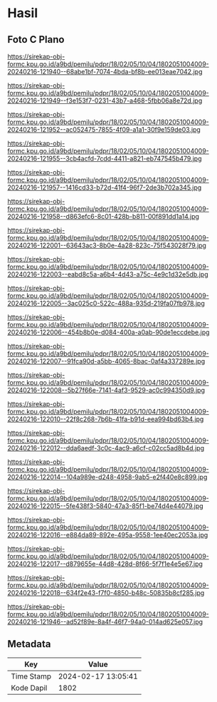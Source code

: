 # Hasil

## Foto C Plano

https://sirekap-obj-formc.kpu.go.id/a9bd/pemilu/pdpr/18/02/05/10/04/1802051004009-20240216-121940--68abe1bf-7074-4bda-bf8b-ee013eae7042.jpg

https://sirekap-obj-formc.kpu.go.id/a9bd/pemilu/pdpr/18/02/05/10/04/1802051004009-20240216-121949--f3e153f7-0231-43b7-a468-5fbb06a8e72d.jpg

https://sirekap-obj-formc.kpu.go.id/a9bd/pemilu/pdpr/18/02/05/10/04/1802051004009-20240216-121952--ac052475-7855-4f09-a1a1-30f9e159de03.jpg

https://sirekap-obj-formc.kpu.go.id/a9bd/pemilu/pdpr/18/02/05/10/04/1802051004009-20240216-121955--3cb4acfd-7cdd-4411-a821-eb747545b479.jpg

https://sirekap-obj-formc.kpu.go.id/a9bd/pemilu/pdpr/18/02/05/10/04/1802051004009-20240216-121957--1416cd33-b72d-41f4-96f7-2de3b702a345.jpg

https://sirekap-obj-formc.kpu.go.id/a9bd/pemilu/pdpr/18/02/05/10/04/1802051004009-20240216-121958--d863efc6-8c01-428b-b811-00f891dd1a14.jpg

https://sirekap-obj-formc.kpu.go.id/a9bd/pemilu/pdpr/18/02/05/10/04/1802051004009-20240216-122001--63643ac3-8b0e-4a28-823c-75f543028f79.jpg

https://sirekap-obj-formc.kpu.go.id/a9bd/pemilu/pdpr/18/02/05/10/04/1802051004009-20240216-122003--eabd8c5a-a6b4-4d43-a75c-4e9c1d32e5db.jpg

https://sirekap-obj-formc.kpu.go.id/a9bd/pemilu/pdpr/18/02/05/10/04/1802051004009-20240216-122005--3ac025c0-522c-488a-935d-219fa07fb978.jpg

https://sirekap-obj-formc.kpu.go.id/a9bd/pemilu/pdpr/18/02/05/10/04/1802051004009-20240216-122006--454b8b0e-d084-400a-a0ab-90de1eccdebe.jpg

https://sirekap-obj-formc.kpu.go.id/a9bd/pemilu/pdpr/18/02/05/10/04/1802051004009-20240216-122007--91fca90d-a5bb-4065-8bac-0af4a337289e.jpg

https://sirekap-obj-formc.kpu.go.id/a9bd/pemilu/pdpr/18/02/05/10/04/1802051004009-20240216-122008--5b27f66e-7141-4af3-9529-ac0c994350d9.jpg

https://sirekap-obj-formc.kpu.go.id/a9bd/pemilu/pdpr/18/02/05/10/04/1802051004009-20240216-122010--22f8c268-7b6b-41fa-b91d-eea994bd63b4.jpg

https://sirekap-obj-formc.kpu.go.id/a9bd/pemilu/pdpr/18/02/05/10/04/1802051004009-20240216-122012--dda6aedf-3c0c-4ac9-a6cf-c02cc5ad8b4d.jpg

https://sirekap-obj-formc.kpu.go.id/a9bd/pemilu/pdpr/18/02/05/10/04/1802051004009-20240216-122014--104a989e-d248-4958-9ab5-e2f440e8c899.jpg

https://sirekap-obj-formc.kpu.go.id/a9bd/pemilu/pdpr/18/02/05/10/04/1802051004009-20240216-122015--5fe438f3-5840-47a3-85f1-be74d4e44079.jpg

https://sirekap-obj-formc.kpu.go.id/a9bd/pemilu/pdpr/18/02/05/10/04/1802051004009-20240216-122016--e884da89-892e-495a-9558-1ee40ec2053a.jpg

https://sirekap-obj-formc.kpu.go.id/a9bd/pemilu/pdpr/18/02/05/10/04/1802051004009-20240216-122017--d879655e-44d8-428d-8f66-5f7f1e4e5e67.jpg

https://sirekap-obj-formc.kpu.go.id/a9bd/pemilu/pdpr/18/02/05/10/04/1802051004009-20240216-122018--634f2e43-f7f0-4850-b48c-50835b8cf285.jpg

https://sirekap-obj-formc.kpu.go.id/a9bd/pemilu/pdpr/18/02/05/10/04/1802051004009-20240216-121946--ad52f89e-8a4f-46f7-94a0-014ad625e057.jpg


## Metadata

| Key        | Value               |
| ---------- | ------------------- |
| Time Stamp | 2024-02-17 13:05:41 |
| Kode Dapil | 1802                |



